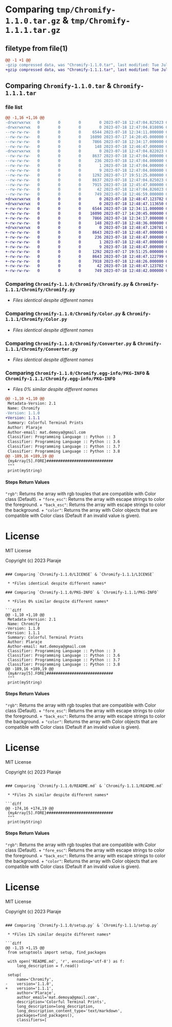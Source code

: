 # Comparing `tmp/Chromify-1.1.0.tar.gz` & `tmp/Chromify-1.1.1.tar.gz`

## filetype from file(1)

```diff
@@ -1 +1 @@
-gzip compressed data, was "Chromify-1.1.0.tar", last modified: Tue Jul 18 12:47:04 2023, max compression
+gzip compressed data, was "Chromify-1.1.1.tar", last modified: Tue Jul 18 12:48:47 2023, max compression
```

## Comparing `Chromify-1.1.0.tar` & `Chromify-1.1.1.tar`

### file list

```diff
@@ -1,16 +1,16 @@
-drwxrwxrwx   0        0        0        0 2023-07-18 12:47:04.825023 Chromify-1.1.0/
-drwxrwxrwx   0        0        0        0 2023-07-18 12:47:04.810896 Chromify-1.1.0/Chromify/
--rw-rw-rw-   0        0        0     6544 2023-07-18 12:34:11.000000 Chromify-1.1.0/Chromify/Chromify.py
--rw-rw-rw-   0        0        0    16090 2023-07-17 14:20:45.000000 Chromify-1.1.0/Chromify/Color.py
--rw-rw-rw-   0        0        0     7866 2023-07-18 12:34:17.000000 Chromify-1.1.0/Chromify/Converter.py
--rw-rw-rw-   0        0        0      148 2023-07-18 12:46:47.000000 Chromify-1.1.0/Chromify/__init__.py
-drwxrwxrwx   0        0        0        0 2023-07-18 12:47:04.822023 Chromify-1.1.0/Chromify.egg-info/
--rw-rw-rw-   0        0        0     8637 2023-07-18 12:47:04.000000 Chromify-1.1.0/Chromify.egg-info/PKG-INFO
--rw-rw-rw-   0        0        0      236 2023-07-18 12:47:04.000000 Chromify-1.1.0/Chromify.egg-info/SOURCES.txt
--rw-rw-rw-   0        0        0        1 2023-07-18 12:47:04.000000 Chromify-1.1.0/Chromify.egg-info/dependency_links.txt
--rw-rw-rw-   0        0        0        9 2023-07-18 12:47:04.000000 Chromify-1.1.0/Chromify.egg-info/top_level.txt
--rw-rw-rw-   0        0        0     1292 2023-07-17 19:51:25.000000 Chromify-1.1.0/LICENSE
--rw-rw-rw-   0        0        0     8637 2023-07-18 12:47:04.825023 Chromify-1.1.0/PKG-INFO
--rw-rw-rw-   0        0        0     7915 2023-07-18 12:45:47.000000 Chromify-1.1.0/README.md
--rw-rw-rw-   0        0        0       42 2023-07-18 12:47:04.826023 Chromify-1.1.0/setup.cfg
--rw-rw-rw-   0        0        0      749 2023-07-18 12:46:59.000000 Chromify-1.1.0/setup.py
+drwxrwxrwx   0        0        0        0 2023-07-18 12:48:47.123782 Chromify-1.1.1/
+drwxrwxrwx   0        0        0        0 2023-07-18 12:48:47.113650 Chromify-1.1.1/Chromify/
+-rw-rw-rw-   0        0        0     6544 2023-07-18 12:34:11.000000 Chromify-1.1.1/Chromify/Chromify.py
+-rw-rw-rw-   0        0        0    16090 2023-07-17 14:20:45.000000 Chromify-1.1.1/Chromify/Color.py
+-rw-rw-rw-   0        0        0     7866 2023-07-18 12:34:17.000000 Chromify-1.1.1/Chromify/Converter.py
+-rw-rw-rw-   0        0        0      148 2023-07-18 12:48:36.000000 Chromify-1.1.1/Chromify/__init__.py
+drwxrwxrwx   0        0        0        0 2023-07-18 12:48:47.120781 Chromify-1.1.1/Chromify.egg-info/
+-rw-rw-rw-   0        0        0     8643 2023-07-18 12:48:47.000000 Chromify-1.1.1/Chromify.egg-info/PKG-INFO
+-rw-rw-rw-   0        0        0      236 2023-07-18 12:48:47.000000 Chromify-1.1.1/Chromify.egg-info/SOURCES.txt
+-rw-rw-rw-   0        0        0        1 2023-07-18 12:48:47.000000 Chromify-1.1.1/Chromify.egg-info/dependency_links.txt
+-rw-rw-rw-   0        0        0        9 2023-07-18 12:48:47.000000 Chromify-1.1.1/Chromify.egg-info/top_level.txt
+-rw-rw-rw-   0        0        0     1292 2023-07-17 19:51:25.000000 Chromify-1.1.1/LICENSE
+-rw-rw-rw-   0        0        0     8643 2023-07-18 12:48:47.122799 Chromify-1.1.1/PKG-INFO
+-rw-rw-rw-   0        0        0     7918 2023-07-18 12:48:26.000000 Chromify-1.1.1/README.md
+-rw-rw-rw-   0        0        0       42 2023-07-18 12:48:47.123782 Chromify-1.1.1/setup.cfg
+-rw-rw-rw-   0        0        0      749 2023-07-18 12:48:42.000000 Chromify-1.1.1/setup.py
```

### Comparing `Chromify-1.1.0/Chromify/Chromify.py` & `Chromify-1.1.1/Chromify/Chromify.py`

 * *Files identical despite different names*

### Comparing `Chromify-1.1.0/Chromify/Color.py` & `Chromify-1.1.1/Chromify/Color.py`

 * *Files identical despite different names*

### Comparing `Chromify-1.1.0/Chromify/Converter.py` & `Chromify-1.1.1/Chromify/Converter.py`

 * *Files identical despite different names*

### Comparing `Chromify-1.1.0/Chromify.egg-info/PKG-INFO` & `Chromify-1.1.1/Chromify.egg-info/PKG-INFO`

 * *Files 0% similar despite different names*

```diff
@@ -1,10 +1,10 @@
 Metadata-Version: 2.1
 Name: Chromify
-Version: 1.1.0
+Version: 1.1.1
 Summary: Colorful Terminal Prints
 Author: Plaraje
 Author-email: mat.demoya@gmail.com
 Classifier: Programming Language :: Python :: 3
 Classifier: Programming Language :: Python :: 3.6
 Classifier: Programming Language :: Python :: 3.7
 Classifier: Programming Language :: Python :: 3.8
@@ -189,16 +189,19 @@
 {myArray[5].FORE}#############################
 """
 print(myString)
 ```
 
 #### Steps Return Values
 `"rgb"`: Returns the array with rgb touples that are compatible with Color class (Default).
+
 `"fore_esc"`: Returns the array with escape strings to color the foreground.
+
 `"back_esc"`: Returns the array with escape strings to color the background.
+
 `"color"`: Returns the array with Color objects that are compatible with Color class (Default if an invalid value is given). 
 
 # License
 
 MIT License
 
 Copyright (c) 2023 Plaraje
```

### Comparing `Chromify-1.1.0/LICENSE` & `Chromify-1.1.1/LICENSE`

 * *Files identical despite different names*

### Comparing `Chromify-1.1.0/PKG-INFO` & `Chromify-1.1.1/PKG-INFO`

 * *Files 0% similar despite different names*

```diff
@@ -1,10 +1,10 @@
 Metadata-Version: 2.1
 Name: Chromify
-Version: 1.1.0
+Version: 1.1.1
 Summary: Colorful Terminal Prints
 Author: Plaraje
 Author-email: mat.demoya@gmail.com
 Classifier: Programming Language :: Python :: 3
 Classifier: Programming Language :: Python :: 3.6
 Classifier: Programming Language :: Python :: 3.7
 Classifier: Programming Language :: Python :: 3.8
@@ -189,16 +189,19 @@
 {myArray[5].FORE}#############################
 """
 print(myString)
 ```
 
 #### Steps Return Values
 `"rgb"`: Returns the array with rgb touples that are compatible with Color class (Default).
+
 `"fore_esc"`: Returns the array with escape strings to color the foreground.
+
 `"back_esc"`: Returns the array with escape strings to color the background.
+
 `"color"`: Returns the array with Color objects that are compatible with Color class (Default if an invalid value is given). 
 
 # License
 
 MIT License
 
 Copyright (c) 2023 Plaraje
```

### Comparing `Chromify-1.1.0/README.md` & `Chromify-1.1.1/README.md`

 * *Files 2% similar despite different names*

```diff
@@ -174,16 +174,19 @@
 {myArray[5].FORE}#############################
 """
 print(myString)
 ```
 
 #### Steps Return Values
 `"rgb"`: Returns the array with rgb touples that are compatible with Color class (Default).
+
 `"fore_esc"`: Returns the array with escape strings to color the foreground.
+
 `"back_esc"`: Returns the array with escape strings to color the background.
+
 `"color"`: Returns the array with Color objects that are compatible with Color class (Default if an invalid value is given). 
 
 # License
 
 MIT License
 
 Copyright (c) 2023 Plaraje
```

### Comparing `Chromify-1.1.0/setup.py` & `Chromify-1.1.1/setup.py`

 * *Files 12% similar despite different names*

```diff
@@ -1,15 +1,15 @@
 from setuptools import setup, find_packages
 
 with open('README.md', 'r', encoding='utf-8') as f:
     long_description = f.read()
 
 setup(
     name='Chromify',
-    version='1.1.0',
+    version='1.1.1',
     author='Plaraje',
     author_email='mat.demoya@gmail.com',
     description='Colorful Terminal Prints',
     long_description=long_description,
     long_description_content_type='text/markdown',
     packages=find_packages(),
     classifiers=[
```


